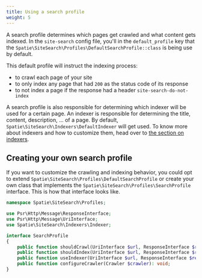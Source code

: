 ```yaml
---
title: Using a search profile
weight: 5
---
```


A search profile determines which pages get crawled and what content gets indexed. In the `site-search` config file, you'll in the `default_profile` key that the `Spatie\SiteSearch\Profiles\DefaultSearchProfile::class` is being use by default.

This default profile will instruct the indexing process:
- to crawl each page of your site
- to only index any page that had `200` as the status code of its response
- to not index a page if the response had a header `site-search-do-not-index`

A search profile is also responsible for determining which indexer will be used for a certain page. An indexer is responsible for determining the title, content, description, ... of a page. By default, `Spatie\SiteSearch\Indexers\DefaultIndexer` will get used. To know more about indexers and how to customize them, head over to [the section on indexers](/docs/laravel-site-search/v1/advanced-usage/using-a-custom-indexer).

## Creating your own search profile

If you want to customize the crawling and indexing behavior, you could opt to extend `Spatie\SiteSearch\Profiles\DefaultSearchProfile` or create your own class that implements the `Spatie\SiteSearch\Profiles\SearchProfile` interface. This is how that interface looks like.

```php
namespace Spatie\SiteSearch\Profiles;

use Psr\Http\Message\ResponseInterface;
use Psr\Http\Message\UriInterface;
use Spatie\SiteSearch\Indexers\Indexer;

interface SearchProfile
{
    public function shouldCrawl(UriInterface $url, ResponseInterface $response): bool;
    public function shouldIndex(UriInterface $url, ResponseInterface $response): bool;
    public function useIndexer(UriInterface $url, ResponseInterface $response): ?Indexer;
    public function configureCrawler(Crawler $crawler): void;
}
```








